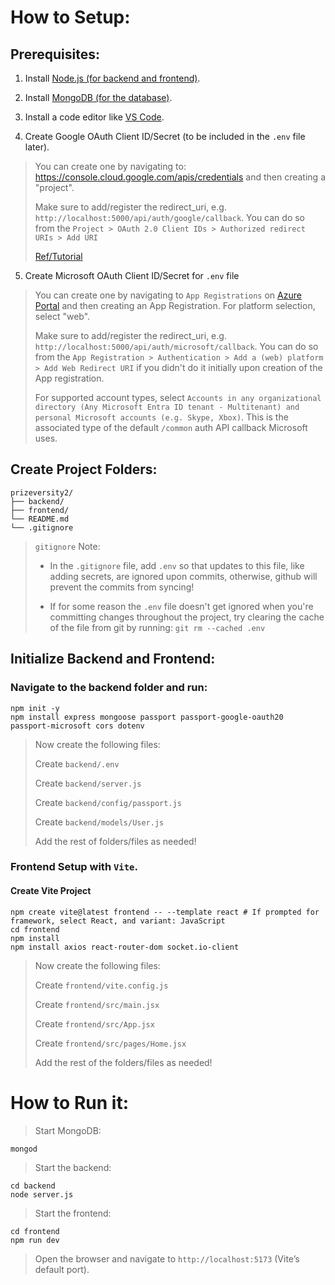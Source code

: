 # How to Setup:

## Prerequisites:

1. Install [Node.js (for backend and frontend)](https://nodejs.org/).

2. Install [MongoDB (for the database)](https://www.mongodb.com/).

3. Install a code editor like [VS Code](https://code.visualstudio.com/).

4. Create Google OAuth Client ID/Secret (to be included in the `.env` file later).

> You can create one by navigating to: https://console.cloud.google.com/apis/credentials and then creating a "project".
>
> Make sure to add/register the redirect_uri, e.g. `http://localhost:5000/api/auth/google/callback`. You can do so from the `Project > OAuth 2.0 Client IDs > Authorized redirect URIs > Add URI`
>
> [Ref/Tutorial](https://youtu.be/TjMhPr59qn4?si=EKFlIMkQg4Eq6gDo)

5. Create Microsoft OAuth Client ID/Secret for `.env` file

> You can create one by navigating to `App Registrations` on [Azure Portal](https://portal.azure.com/?quickstart=True#view/Microsoft_AAD_RegisteredApps/ApplicationsListBlade) and then creating an App Registration. For platform selection, select "web".
> 
> Make sure to add/register the redirect_uri, e.g. `http://localhost:5000/api/auth/microsoft/callback`. You can do so from the `App Registration > Authentication > Add a (web) platform > Add Web Redirect URI` if you didn't do it initially upon creation of the App registration.
> 
> For supported account types, select `Accounts in any organizational directory (Any Microsoft Entra ID tenant - Multitenant) and personal Microsoft accounts (e.g. Skype, Xbox)`. This is the associated type of the default `/common` auth API callback Microsoft uses.

## Create Project Folders:

```
prizeversity2/
├── backend/
├── frontend/
└── README.md
└── .gitignore
```

> `gitignore` Note: 
>
> - In the `.gitignore` file, add `.env` so that updates to this file, like adding secrets, are ignored upon commits, otherwise, github will prevent the commits from syncing!
>
> - If for some reason the `.env` file doesn't get ignored when you're committing changes throughout the project, try clearing the cache of the file from git by running: `git rm --cached .env` 

## Initialize Backend and Frontend:

### Navigate to the backend folder and run:

```
npm init -y
npm install express mongoose passport passport-google-oauth20 passport-microsoft cors dotenv
```

> Now create the following files:
>
> Create `backend/.env`
>
> Create `backend/server.js`
>
> Create `backend/config/passport.js`
>
> Create `backend/models/User.js`
>
> Add the rest of folders/files as needed!

### Frontend Setup with `Vite`.

#### Create Vite Project

```
npm create vite@latest frontend -- --template react # If prompted for framework, select React, and variant: JavaScript
cd frontend
npm install
npm install axios react-router-dom socket.io-client
```
> Now create the following files:
>
> Create `frontend/vite.config.js`
>
> Create `frontend/src/main.jsx`
>
> Create `frontend/src/App.jsx`
>
> Create `frontend/src/pages/Home.jsx`
>
> Add the rest of the folders/files as needed!

# How to Run it:

> Start MongoDB:

```
mongod
```

> Start the backend:

```
cd backend
node server.js
```

> Start the frontend:

```
cd frontend
npm run dev
```

> Open the browser and navigate to `http://localhost:5173` (Vite’s default port).
